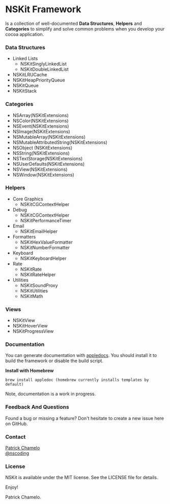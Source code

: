 NSKit Framework
=====

Is a collection of well-documented __Data Structures__, __Helpers__ and __Categories__ to simplify and solve common problems when you develop your cocoa application. 

### Data Structures
- Linked Lists
	- NSKitSinglyLinkedList
	- NSKitDoubleLinkedList
- NSKitLRUCache
- NSKitHeapPriorityQueue
- NSKitQueue
- NSKitStack

### Categories
- NSArray(NSKitExtensions)
- NSColor(NSKitExtensions)
- NSEvent(NSKitExtensions)
- NSImage(NSKitExtensions)
- NSMutableArray(NSKitExtensions)
- NSMutableAttributedString(NSKitExtensions)
- NSObject (NSKitExtensions)
- NSString(NSKitExtensions)
- NSTextStorage(NSKitExtensions)
- NSUserDefaults(NSKitExtensions)
- NSView(NSKitExtensions)
- NSWindow(NSKitExtensions)

### Helpers
- Core Graphics
	- NSKitCGContextHelper
- Debug
	- NSKitCGContextHelper
	- NSKitPerformanceTimer
- Email
	- NSKitEmailHelper
- Formatters
	- NSKitHexValueFormatter
	- NSKitNumberFormatter
- Keyboard
	- NSKitKeyboardHelper
- Rate
	- NSKitRate
	- NSKitRateHelper
- Utilities
	- NSKitSoundProxy
	- NSKitUtilities
	- NSKitMath

### Views
- NSKitView
- NSKitHoverView
- NSKitProgressView

### Documentation

You can generate documentation with [appledocs](https://github.com/tomaz/appledoc). You should install it to build the framework or disable the build script.

**Install with Homebrew** 

    brew install appledoc (homebrew currently installs templates by default)

Note, documentation is a work in progress.

### Feedback And Questions

Found a bug or missing a feature? Don't hesitate to create a new issue here on GitHub.

### Contact

[Patrick Chamelo](https://github.com/nscoding)<br />
[@nscoding](https://twitter.com/nscoding)

### License

NSKit is available under the MIT license. See the LICENSE file for details.

Enjoy!

Patrick Chamelo.
